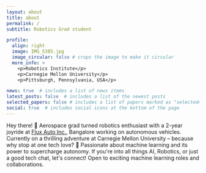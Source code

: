 ```yaml
---
layout: about
title: about
permalink: /
subtitle: Robotics Grad student

profile:
  align: right
  image: IMG_5385.jpg
  image_circular: false # crops the image to make it circular
  more_info: >
    <p>Robotics Institute</p>
    <p>Carnegie Mellon University</p>
    <p>Pittsburgh, Pennsylvania, USA</p>

news: true  # includes a list of news items
latest_posts: false  # includes a list of the newest posts
selected_papers: false # includes a list of papers marked as "selected={true}"
social: true  # includes social icons at the bottom of the page
---
```


Hey there! 🚀 Aerospace grad turned robotics enthusiast with a 2-year joyride at [Flux Auto Inc.](https://fluxauto.xyz/), Bangalore working on autonomous vehicles. Currently on a thrilling adventure at Carnegie Mellon University – because why stop at one tech love? 🤖 Passionate about machine learning and its power to supercharge autonomy. If you're into all things AI, Robotics, or just a good tech chat, let's connect! Open to exciting machine learning roles and collaborations.
